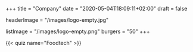 +++
title = "Company"
date = "2020-05-04T18:09:11+02:00"
draft = false

headerImage = "/images/logo-empty.jpg"

listImage = "/images/logo-empty.png"
burgers = "50"
+++

{{< quiz name="Foodtech" >}}
